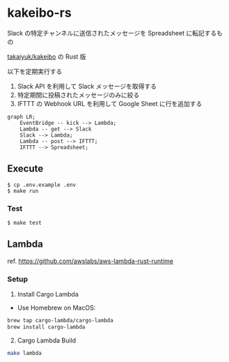 # kakeibo-rs

Slack の特定チャンネルに送信されたメッセージを Spreadsheet に転記するもの

[takaiyuk/kakeibo](https://github.com/takaiyuk/kakeibo) の Rust 版

以下を定期実行する

1. Slack API を利用して Slack メッセージを取得する
2. 特定期間に投稿されたメッセージのみに絞る
3. IFTTT の Webhook URL を利用して Google Sheet に行を追加する

```mermaid
graph LR;
    EventBridge -- kick --> Lambda;
    Lambda -- get --> Slack
    Slack --> Lambda;
    Lambda -- post --> IFTTT;
    IFTTT --> Spreadsheet;
```

## Execute

```
$ cp .env.example .env
$ make run
```

### Test

```
$ make test
```

## Lambda

ref. https://github.com/awslabs/aws-lambda-rust-runtime

### Setup

1. Install Cargo Lambda

- Use Homebrew on MacOS:

```sh
brew tap cargo-lambda/cargo-lambda
brew install cargo-lambda
```

2. Cargo Lambda Build

```sh
make lambda
```

